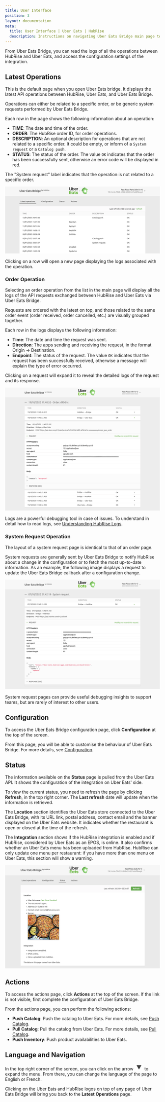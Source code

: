 ```yaml
---
title: User Interface
position: 3
layout: documentation
meta:
  title: User Interface | Uber Eats | HubRise
  description: Instructions on navigating Uber Eats Bridge main page to access information about the orders and customise the behaviour of the bridge. Synchronise your data.
---
```


From Uber Eats Bridge, you can read the logs of all the operations between HubRise and Uber Eats, and access the configuration settings of the integration.

## Latest Operations

This is the default page when you open Uber Eats bridge. It displays the latest API operations between HubRise, Uber Eats, and Uber Eats Bridge.

Operations can either be related to a specific order, or be generic system requests performed by Uber Eats Bridge.

Each row in the page shows the following information about an operation:

- **TIME**: The date and time of the order.
- **ORDER**: The HubRise order ID, for order operations.
- **DESCRIPTION**: An optional description for operations that are not related to a specific order. It could be empty, or inform of a `System request` or a `Catalog push`.
- **STATUS**: The status of the order. The value `OK` indicates that the order has been successfully sent, otherwise an error code will be displayed in red.

The "System request" label indicates that the operation is not related to a specific order.

![Operations page of Uber Eats Bridge developed by HubRise](../images/003-en-2x-main-page.png)

Clicking on a row will open a new page displaying the logs associated with the operation.

### Order Operation

Selecting an order operation from the list in the main page will display all the logs of the API requests exchanged between HubRise and Uber Eats via Uber Eats Bridge.

Requests are ordered with the latest on top, and those related to the same order event (order received, order cancelled, etc.) are visually grouped together.

Each row in the logs displays the following information:

- **Time**: The date and time the request was sent.
- **Direction**: The apps sending and receiving the request, in the format Origin → Destination.
- **Endpoint**: The status of the request. The value `OK` indicates that the request has been successfully received, otherwise a message will explain the type of error occurred.

Clicking on a request will expand it to reveal the detailed logs of the request and its response.

![Order logs page on Uber Eats Bridge](../images/004-en-order-logs.png)

Logs are a powerful debugging tool in case of issues. To understand in detail how to read logs, see [Understanding HubRise Logs](/docs/hubrise-logs/).

### System Request Operation

The layout of a system request page is identical to that of an order page.

System requests are generally sent by Uber Eats Bridge to notify HubRise about a change in the configuration or to fetch the most up-to-date information. As an example, the following image displays a request to update the Uber Eats Bridge callback after a configuration change.

![System request page on Uber Eats Bridge](../images/005-en-system-request.png)

System request pages can provide useful debugging insights to support teams, but are rarely of interest to other users.

## Configuration

To access the Uber Eats Bridge configuration page, click **Configuration** at the top of the screen.

From this page, you will be able to customise the behaviour of Uber Eats Bridge. For more details, see [Configuration](/apps/uber-eats/configuration).

## Status

The information available on the **Status** page is pulled from the Uber Eats API. It shows the configuration of the integration on Uber Eats' side. 

To view the current status, you need to refresh the page by clicking **Refresh**, in the top right corner. The **Last refresh** date will update when the information is retrieved. 

The **Location** section identifies the Uber Eats store connected to the Uber Eats Bridge, with its URL link, postal address, contact email and the banner displayed on the Uber Eats website. It indicates whether the restaurant is open or closed at the time of the refresh.

The **Integration** section shows if the HubRise integration is enabled and if HubRise, considered by Uber Eats as an EPOS, is online. It also confirms whether an Uber Eats menu has been uploaded from HubRise. HubRise can only update one menu per restaurant: if you have more than one menu on Uber Eats, this section will show a warning.

![System request page on Uber Eats Bridge](../images/026-en-2x-uber-eats-status-page.png)

## Actions

To access the actions page, click **Actions** at the top of the screen. If the link is not visible, first complete the configuration of Uber Eats Bridge.

From the actions page, you can perform the following actions:

- **Push Catalog**: Push the catalog to Uber Eats. For more details, see [Push Catalog](/apps/uber-eats/push-catalog).
- **Pull Catalog**: Pull the catalog from Uber Eats. For more details, see [Pull Catalog](/apps/uber-eats/pull-catalog).
- **Push Inventory**: Push product availabilities to Uber Eats.

## Language and Navigation

In the top right corner of the screen, you can click on the arrow <InlineImage width="20" height="20">![Arrow icon](../images/arrow-icon.jpg)</InlineImage> to expand the menu. From there, you can change the language of the page to English or French.

Clicking on the Uber Eats and HubRise logos on top of any page of Uber Eats Bridge will bring you back to the **Latest Operations** page.
